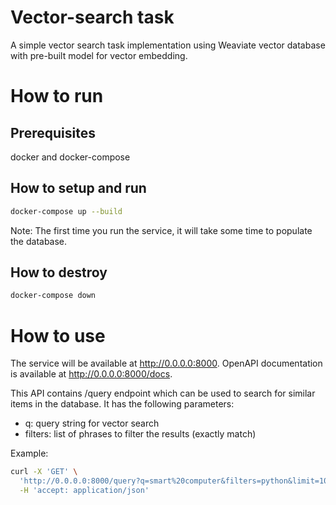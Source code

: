 # Vector-search task

A simple vector search task implementation using
Weaviate vector database with pre-built model for vector embedding.

# How to run

## Prerequisites

docker and docker-compose

## How to setup and run

```bash
docker-compose up --build
```

Note: The first time you run the service, it will take some time to populate the database.

## How to destroy

```bash
docker-compose down
```

# How to use

The service will be available at http://0.0.0.0:8000.
OpenAPI documentation is available at http://0.0.0.0:8000/docs.

This API contains /query endpoint which can be used to search for similar items in the database.
It has the following parameters:
- q: query string for vector search
- filters: list of phrases to filter the results (exactly match)

Example:
```sh
curl -X 'GET' \
  'http://0.0.0.0:8000/query?q=smart%20computer&filters=python&limit=10&offset=0' \
  -H 'accept: application/json'
```